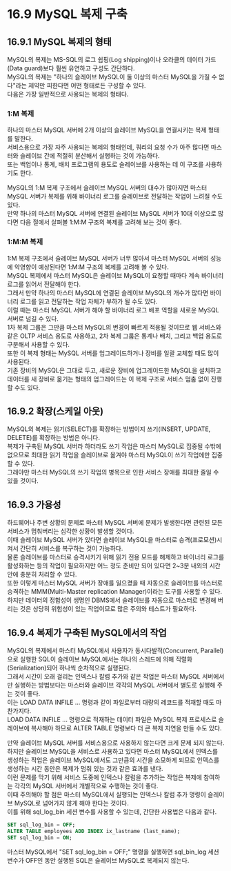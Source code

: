 # 16.9 MySQL 복제 구축

## 16.9.1 MySQL 복제의 형태

MySQL의 복제는 MS-SQL의 로그 쉽핑(Log shipping)이나 오라클의 데이터 가드(Data guard)보다 훨씬 유연하고 구성도 간단하다.  
MySQL의 복제는 "하나의 슬레이브 MySQL이 둘 이상의 마스터 MySQL을 가질 수 없다"라는 제약만 피한다면 어떤 형태로든 구성할 수 있다.  
다음은 가장 일반적으로 사용되는 복제의 형태다.

### 1:M 복제

하나의 마스터 MySQL 서버에 2개 이상의 슬레이브 MySQL을 연결시키는 복제 형태를 말한다.  
서비스용으로 가장 자주 사용되는 복제의 형태인데, 쿼리의 요청 수가 아주 많다면 마스터와 슬레이브 간에 적절히 분산해서 실행하는 것이 가능하다.  
또는 백업이나 통계, 배치 프로그램의 용도로 슬레이브를 사용하는 데 이 구조를 사용하기도 한다.

MySQL의 1:M 복제 구조에서 슬레이브 MySQL 서버의 대수가 많아지면 마스터 MySQL 서버가 복제를 위해 바이너리 로그를 슬레이브로 전달하는 작업이 느려질 수도 있다.  
만약 하나의 마스터 MySQL 서버에 연결된 슬레이브 MySQL 서버가 10대 이상으로 많다면 다음 절에서 살펴볼 1:M:M 구조의 복제를 고려해 보는 것이 좋다.

### 1:M:M 복제

1:M 복제 구조에서 슬레이브 MySQL 서버가 너무 많아서 마스터 MySQL 서버의 성능에 악영향이 예상된다면 1:M:M 구조의 복제를 고려해 볼 수 있다.  
MySQL 복제에서 마스터 MySQL은 슬레이브 MySQL이 요청할 때마다 계속 바이너리 로그를 읽어서 전달해야 한다.  
그래서 만약 하나의 마스터 MySQL에 연결된 슬레이브 MySQL의 개수가 많다면 바이너리 로그를 읽고 전달하는 작업 자체가 부하가 될 수도 있다.  
이럴 때는 마스터 MySQL 서버가 해야 할 바이너리 로그 배포 역할을 새로운 MySQL 서버로 넘길 수 있다.  
1차 복제 그룹은 그만큼 마스터 MySQL의 변경이 빠르게 적용될 것이므로 웹 서비스와 같은 OLTP 서비스 용도로 사용하고, 2차 복제 그룹은 통계나 배치, 그리고 백업 용도로 구분해서 사용할 수 있다.  
또한 이 복제 형태는 MySQL 서버를 업그레이드하거나 장비를 일괄 교체할 때도 많이 사용된다.  
기존 장비의 MySQL은 그대로 두고, 새로운 장비에 업그레이드한 MySQL을 설치하고 데이터를 새 장비로 옮기는 형태의 업그레이드는 이 복제 구조로 서비스 멈춤 없이 진행할 수도 있다.

## 16.9.2 확장(스케일 아웃)

MySQL의 복제는 읽기(SELECT)를 확장하는 방법이지 쓰기(INSERT, UPDATE, DELETE)를 확장하는 방법은 아니다.  
복제가 구축된 MySQL 서버라 하더라도 쓰기 작업은 마스터 MySQL로 집중될 수밖에 없으므로 최대한 읽기 작업을 슬레이브로 옮겨야 마스터 MySQL이 쓰기 작업에만 집중할 수 있다.  
그래야만 마스터 MySQL의 쓰기 작업의 병목으로 인한 서비스 장애를 최대한 줄일 수 있을 것이다.

## 16.9.3 가용성

하드웨어나 주변 상황의 문제로 마스터 MySQL 서버에 문제가 발생한다면 관련된 모든 서비스가 멈춰버리는 심각한 상황이 발생할 것이다.  
이때 슬레이브 MySQL 서버가 있다면 슬레이브 MySQL을 마스터로 승격(프로모션)시켜서 간단히 서비스를 복구하는 것이 가능하다.  
물론 슬레이브를 마스터로 승격시키기 위해 읽기 전용 모드를 해제하고 바이너리 로그를 활성화하는 등의 작업이 필요하지만 어느 정도 준비만 되어 있다면 2~3분 내외의 시간 안에 충분히 처리할 수 있다.  
또한 이렇게 마스터 MySQL 서버가 장애를 일으켰을 때 자동으로 슬레이브를 마스터로 승격하는 MMM(Multi-Master replication Manager)이라는 도구를 사용할 수 있다.  
하지만 데이터의 정합성이 생명인 DBMS에서 슬레이브를 자동으로 마스터로 변경해 버리는 것은 상당히 위험성이 있는 작업이므로 많은 주의와 테스트가 필요하다.

## 16.9.4 복제가 구축된 MySQL에서의 작업

MySQL의 복제에서 마스터 MySQL에서 사용자가 동시다발적(Concurrent, Parallel)으로 실행한 SQL이 슬레이브 MySQL에서는 하나의 스레드에 의해 직렬화(Serialization)되어 하나씩 순차적으로 실행된다.  
그래서 시간이 오래 걸리는 인덱스나 칼럼 추가와 같은 작업은 마스터 MySQL 서버에서만 실행하는 방법보다는 마스터와 슬레이브 각각의 MySQL 서버에서 별도로 실행해 주는 것이 좋다.  
이는 LOAD DATA INFILE ... 명령과 같이 파일로부터 대량의 레코드를 적재할 때도 마찬가지다.  
LOAD DATA INFILE ... 명령으로 적재하는 데이터 파일은 MySQL 복제 프로세스로 슬레이브에 복사해야 하므로 ALTER TABLE 명령보다 더 큰 복제 지연을 만들 수도 있다.

만약 슬레이브 MySQL 서버를 서비스용으로 사용하지 않는다면 크게 문제 되지 않는다.  
하지만 슬레이브 MySQL을 서비스로 사용하고 있다면 마스터 MySQL에서 인덱스를 생성하는 작업은 슬레이브 MySQL에서도 그만큼의 시간을 소모하게 되므로 인덱스를 생성하는 시간 동안은 복제가 멈춰 있는 것과 같은 효과를 낸다.  
이런 문제를 막기 위해 서비스 도중에 인덱스나 칼럼을 추가하는 작업은 복제에 참여하는 각각의 MySQL 서버에서 개별적으로 수행하는 것이 좋다.  
이때 주의해야 할 점은 마스터 MySQL에서 실행되는 인덱스나 칼럼 추가 명령이 슬레이브 MySQL로 넘어가지 않게 해야 한다는 것이다.  
이를 위해 sql_log_bin 세션 변수를 사용할 수 있는데, 간단한 사용법은 다음과 같다.

```sql
SET sql_log_bin = OFF;
ALTER TABLE employees ADD INDEX ix_lastname (last_name);
SET sql_log_bin = ON;
```

마스터 MySQL에서 "SET sql_log_bin = OFF;" 명령을 실행하면 sql_bin_log 세션 변수가 OFF인 동안 실행된 SQL은 슬레이브 MySQL로 복제되지 않는다.
